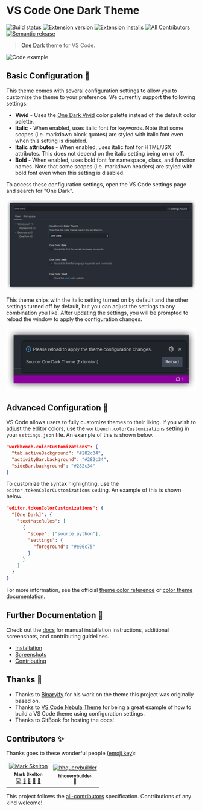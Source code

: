 # VS Code One Dark Theme

![Build status](https://img.shields.io/github/workflow/status/one-dark/vscode-one-dark-theme/Release/master.svg?logo=github)
[![Extension version](https://img.shields.io/vscode-marketplace/v/mskelton.one-dark-theme.svg)](https://marketplace.visualstudio.com/items?itemName=mskelton.one-dark-theme)
[![Extension installs](https://img.shields.io/vscode-marketplace/i/mskelton.one-dark-theme.svg)](https://marketplace.visualstudio.com/items?itemName=mskelton.one-dark-theme)
[![All Contributors](https://img.shields.io/badge/all_contributors-1-orange.svg)](#contributors)
[![Semantic release](https://img.shields.io/badge/%20%20%F0%9F%93%A6%F0%9F%9A%80-semantic--release-e10079.svg)](https://github.com/semantic-release/semantic-release)

> [One Dark](https://github.com/atom/one-dark-syntax) theme for VS Code.

![Code example](static/screenshots/code.png)

## Basic Configuration 🔧

This theme comes with several configuration settings to allow you to customize the theme to your preference. We currently support the following settings:

- **Vivid** - Uses the [One Dark Vivid](https://atom.io/themes/one-dark-vivid-syntax) color palette instead of the default color palette.
- **Italic** - When enabled, uses italic font for keywords. Note that some scopes \(i.e. markdown block quotes\) are styled with italic font even when this setting is disabled.
- **Italic attributes** - When enabled, uses italic font for HTML/JSX attributes. This does not depend on the italic setting being on or off.
- **Bold** - When enabled, uses bold font for namespace, class, and function names. Note that some scopes \(i.e. markdown headers\) are styled with bold font even when this setting is disabled.

To access these configuration settings, open the VS Code settings page and search for "One Dark".

![Theme settings](static/screenshots/settings.png)

This theme ships with the italic setting turned on by default and the other settings turned off by default, but you can adjust the settings to any combination you like. After updating the settings, you will be prompted to reload the window to apply the configuration changes.

![Theme settings reload prompt](static/screenshots/reload-prompt.png)

## Advanced Configuration 🧰

VS Code allows users to fully customize themes to their liking. If you wish to adjust the editor colors, use the `workbench.colorCustomizations` setting in your `settings.json` file. An example of this is shown below.

```json
"workbench.colorCustomizations": {
  "tab.activeBackground": "#282c34",
  "activityBar.background": "#282c34",
  "sideBar.background": "#282c34"
}
```

To customize the syntax highlighting, use the `editor.tokenColorCustomizations` setting. An example of this is shown below.

```json
"editor.tokenColorCustomizations": {
  "[One Dark]": {
    "textMateRules": [
      {
        "scope": ["source.python"],
        "settings": {
          "foreground": "#e06c75"
        }
      }
    ]
  }
}
```

For more information, see the official [theme color reference](https://code.visualstudio.com/docs/getstarted/theme-color-reference) or [color theme documentation](https://code.visualstudio.com/docs/getstarted/themes).

## Further Documentation 📖

Check out the [docs](https://one-dark.gitbook.io/vscode) for manual installation instructions, additional screenshots, and contributing guidelines.

- [Installation](https://one-dark.gitbook.io/vscode/installation)
- [Screenshots](https://one-dark.gitbook.io/vscode/screenshots)
- [Contributing](https://one-dark.gitbook.io/vscode/contributing)

## Thanks 🙏

- Thanks to [Binaryify](https://github.com/Binaryify) for his work on the theme this project was originally based on.
- Thanks to [VS Code Nebula Theme](https://github.com/eating-coleslaw/vscode-nebula-theme) for being a great example of how to build a VS Code theme using configuration settings.
- Thanks to GitBook for hosting the docs!

## Contributors ✨

Thanks goes to these wonderful people ([emoji key](https://allcontributors.org/docs/en/emoji-key)):

<!-- ALL-CONTRIBUTORS-LIST:START - Do not remove or modify this section -->
<!-- prettier-ignore-start -->
<!-- markdownlint-disable -->
<table>
  <tr>
    <td align="center"><a href="https://github.com/mskelton"><img src="https://avatars3.githubusercontent.com/u/25914066?v=4" width="100px;" alt="Mark Skelton"/><br /><sub><b>Mark Skelton</b></sub></a><br /><a href="https://github.com/one-dark/vscode-one-dark-theme/commits?author=mskelton" title="Code">💻</a> <a href="#question-mskelton" title="Answering Questions">💬</a> <a href="https://github.com/one-dark/vscode-one-dark-theme/commits?author=mskelton" title="Documentation">📖</a> <a href="#ideas-mskelton" title="Ideas, Planning, & Feedback">🤔</a> <a href="#design-mskelton" title="Design">🎨</a></td>
    <td align="center"><a href="https://github.com/hhquerybuilder"><img src="https://avatars3.githubusercontent.com/u/40240395?v=4" width="100px;" alt="hhquerybuilder"/><br /><sub><b>hhquerybuilder</b></sub></a><br /><a href="#design-hhquerybuilder" title="Design">🎨</a></td>
  </tr>
</table>

<!-- markdownlint-enable -->
<!-- prettier-ignore-end -->

<!-- ALL-CONTRIBUTORS-LIST:END -->

This project follows the [all-contributors](https://github.com/all-contributors/all-contributors) specification. Contributions of any kind welcome!
